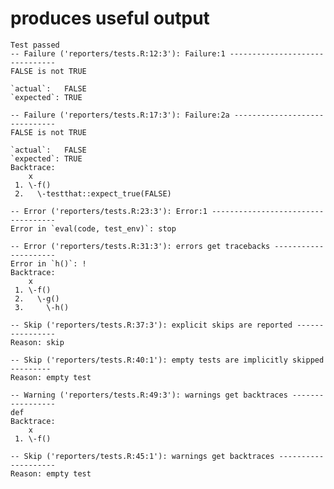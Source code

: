 # produces useful output

    Test passed 
    -- Failure ('reporters/tests.R:12:3'): Failure:1 -------------------------------
    FALSE is not TRUE
    
    `actual`:   FALSE
    `expected`: TRUE 
    
    -- Failure ('reporters/tests.R:17:3'): Failure:2a ------------------------------
    FALSE is not TRUE
    
    `actual`:   FALSE
    `expected`: TRUE 
    Backtrace:
        x
     1. \-f()
     2.   \-testthat::expect_true(FALSE)
    
    -- Error ('reporters/tests.R:23:3'): Error:1 -----------------------------------
    Error in `eval(code, test_env)`: stop
    
    -- Error ('reporters/tests.R:31:3'): errors get tracebacks ---------------------
    Error in `h()`: !
    Backtrace:
        x
     1. \-f()
     2.   \-g()
     3.     \-h()
    
    -- Skip ('reporters/tests.R:37:3'): explicit skips are reported ----------------
    Reason: skip
    
    -- Skip ('reporters/tests.R:40:1'): empty tests are implicitly skipped ---------
    Reason: empty test
    
    -- Warning ('reporters/tests.R:49:3'): warnings get backtraces -----------------
    def
    Backtrace:
        x
     1. \-f()
    
    -- Skip ('reporters/tests.R:45:1'): warnings get backtraces --------------------
    Reason: empty test
    

